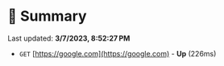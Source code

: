 # 📖 Summary
Last updated: **3/7/2023, 8:52:27 PM**

- `GET` [https://google.com](https://google.com) - **Up** (226ms)
